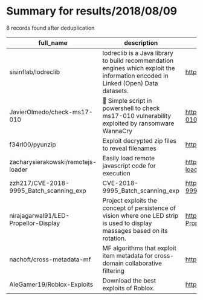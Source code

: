 
# Summary for results/2018/08/09
    
8 records found after deduplication

| full_name | description | html_url | matched_list | matched_count | pushed_at | size | stargazers_count | language | forks_count |
|-----------------------------------------|-----------------------------------------------------------------------------------------------------------------------------------|------------------------------------------------------------|---------------------------|-----------------|---------------------------|--------|--------------------|------------|---------------|
| sisinflab/lodreclib | lodreclib is a Java library to build recommendation engines which exploit the information encoded in Linked (Open) Data datasets. | https://github.com/sisinflab/lodreclib | ['exploit'] | 1 | 2018-08-09 11:31:57+00:00 | 21116 | 17 | Java | 4 |
| JavierOlmedo/check-ms17-010 | 🐞 Simple script in powershell to check ms17-010 vulnerability exploited by ransomware WannaCry | https://github.com/JavierOlmedo/check-ms17-010 | ['exploit'] | 1 | 2018-08-09 08:55:46+00:00 | 2 | 1 | PowerShell | 0 |
| f34rl00/pyunzip | Exploit decrypted zip files to reveal filenames | https://github.com/f34rl00/pyunzip | ['exploit'] | 1 | 2018-08-09 15:11:19+00:00 | 2 | 2 | Python | 1 |
| zacharysierakowski/remotejs-loader | Easily load remote javascript code for execution | https://github.com/zacharysierakowski/remotejs-loader | ['remote code execution'] | 1 | 2018-08-09 12:01:40+00:00 | 71 | 1 | JavaScript | 0 |
| zzh217/CVE-2018-9995_Batch_scanning_exp | CVE-2018-9995_Batch_scanning_exp | https://github.com/zzh217/CVE-2018-9995_Batch_scanning_exp | ['cve-2'] | 1 | 2018-08-09 14:41:32+00:00 | 12 | 4 | Python | 2 |
| nirajagarwal91/LED-Propellor-Display | Project exploits the concept of persistence of vision where one LED strip is used to display massages based on its rotation. | https://github.com/nirajagarwal91/LED-Propellor-Display | ['exploit'] | 1 | 2018-08-09 03:53:13+00:00 | 1040 | 0 | | 0 |
| nachoft/cross-metadata-mf | MF algorithms that exploit item metadata for cross-domain collaborative filtering | https://github.com/nachoft/cross-metadata-mf | ['exploit'] | 1 | 2018-08-09 14:54:51+00:00 | 24 | 3 | Java | 0 |
| AleGamer19/Roblox-Exploits | Download the best exploits of Roblox. | https://github.com/AleGamer19/Roblox-Exploits | ['exploit'] | 1 | 2018-08-09 23:32:21+00:00 | 14 | 0 | | 0 |
